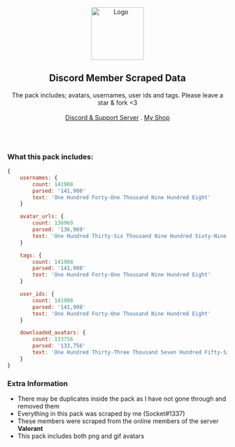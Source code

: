 <div id="top"></div>

<div align="center">
  <a href="https://automized.sellix.io">
    <img src="https://cdn.logojoy.com/wp-content/uploads/20210422095037/discord-mascot.png" alt="Logo" width="120" height="120">
  </a>
  
  <h2 align="center">Discord Member Scraped Data</h3>

  <p align="center">
    The pack includes; avatars, usernames, user ids and tags. Please leave a star &amp; fork &lt;3
    <br />
    <br />
    <a href="https://discord.gg/socket">Discord & Support Server</a>
    .
    <a href="https://automized.sellix.io">My Shop</a>
  </p>
</div>

<br />
<br />

### What this pack includes:

```js
{
    usernames: {
        count: 141908
        parsed: '141,908'
        text: 'One Hundred Forty-One Thousand Nine Hundred Eight'
    }

    avatar_urls: {
        count: 136969
        parsed: '136,969'
        text: 'One Hundred Thirty-Six Thousand Nine Hundred Sixty-Nine'
    }

    tags: {
        count: 141908
        parsed: '141,908'
        text: 'One Hundred Forty-One Thousand Nine Hundred Eight'
    }

    user_ids: {
        count: 141908
        parsed: '141,908'
        text: 'One Hundred Forty-One Thousand Nine Hundred Eight'
    }

    downloaded_avatars: {
        count: 133756
        parsed: '133,756'
        text: 'One Hundred Thirty-Three Thousand Seven Hundred Fifty-Six'
    }
}

```

### Extra Information
- There may be duplicates inside the pack as I have not gone through and removed them
- Everything in this pack was scraped by me (Socket#1337)
- These members were scraped from the online members of the server **Valorant**
- This pack includes both png and gif avatars
